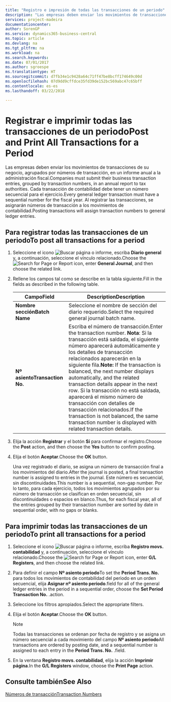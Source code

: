 ```yaml
---
title: "Registro e impresión de todas las transacciones de un periodo"
description: "Las empresas deben enviar los movimientos de transacciones de su negocio, agrupados por números de transacción, en un informe anual a la administración fiscal."
services: project-madeira
documentationcenter: 
author: SorenGP
ms.service: dynamics365-business-central
ms.topic: article
ms.devlang: na
ms.tgt_pltfrm: na
ms.workload: na
ms.search.keywords: 
ms.date: 07/01/2017
ms.author: sgroespe
ms.translationtype: HT
ms.sourcegitcommit: d7fb34e1c9428a64c71ff47be8bcff174649c00d
ms.openlocfilehash: 07d9dd9cffdce35fd39de152bc569abc47c65bff
ms.contentlocale: es-es
ms.lasthandoff: 03/22/2018

---
```

# <a name="post-and-print-all-transactions-for-a-period"></a><span data-ttu-id="b22d6-103">Registrar e imprimir todas las transacciones de un periodo</span><span class="sxs-lookup"><span data-stu-id="b22d6-103">Post and Print All Transactions for a Period</span></span>
<span data-ttu-id="b22d6-104">Las empresas deben enviar los movimientos de transacciones de su negocio, agrupados por números de transacción, en un informe anual a la administración fiscal.</span><span class="sxs-lookup"><span data-stu-id="b22d6-104">Companies must submit their business transaction entries, grouped by transaction numbers, in an annual report to tax authorities.</span></span> <span data-ttu-id="b22d6-105">Cada transacción de contabilidad debe tener un número secuencial para el ejercicio.</span><span class="sxs-lookup"><span data-stu-id="b22d6-105">Every general ledger transaction must have a sequential number for the fiscal year.</span></span> <span data-ttu-id="b22d6-106">Al registrar las transacciones, se asignarán números de transacción a los movimientos de contabilidad.</span><span class="sxs-lookup"><span data-stu-id="b22d6-106">Posting transactions will assign transaction numbers to general ledger entries.</span></span>  

## <a name="to-post-all-transactions-for-a-period"></a><span data-ttu-id="b22d6-107">Para registrar todas las transacciones de un periodo</span><span class="sxs-lookup"><span data-stu-id="b22d6-107">To post all transactions for a period</span></span>  

1.  <span data-ttu-id="b22d6-108">Seleccione el icono ![Buscar página o informe](../../media/ui-search/search_small.png "icono Buscar página o informe"), escriba **Diario general** y, a continuación, seleccione el vínculo relacionado.</span><span class="sxs-lookup"><span data-stu-id="b22d6-108">Choose the ![Search for Page or Report](../../media/ui-search/search_small.png "Search for Page or Report icon") icon, enter **General Journal**, and then choose the related link.</span></span>  
2.  <span data-ttu-id="b22d6-109">Rellene los campos tal como se describe en la tabla siguiente.</span><span class="sxs-lookup"><span data-stu-id="b22d6-109">Fill in the fields as described in the following table.</span></span>  

    |<span data-ttu-id="b22d6-110">Campo</span><span class="sxs-lookup"><span data-stu-id="b22d6-110">Field</span></span>|<span data-ttu-id="b22d6-111">Description</span><span class="sxs-lookup"><span data-stu-id="b22d6-111">Description</span></span>|  
    |---------------------------------|---------------------------------------|  
    |<span data-ttu-id="b22d6-112">**Nombre sección**</span><span class="sxs-lookup"><span data-stu-id="b22d6-112">**Batch Name**</span></span>|<span data-ttu-id="b22d6-113">Seleccione el nombre de sección del diario requerido.</span><span class="sxs-lookup"><span data-stu-id="b22d6-113">Select the required general journal batch name.</span></span>|  
    |<span data-ttu-id="b22d6-114">**Nº asiento**</span><span class="sxs-lookup"><span data-stu-id="b22d6-114">**Transaction No.**</span></span>|<span data-ttu-id="b22d6-115">Escriba el número de transacción.</span><span class="sxs-lookup"><span data-stu-id="b22d6-115">Enter the transaction number.</span></span> <span data-ttu-id="b22d6-116">**Nota**: Si la transacción está saldada, el siguiente número aparecerá automáticamente y los detalles de transacción relacionados aparecerán en la siguiente fila.</span><span class="sxs-lookup"><span data-stu-id="b22d6-116">**Note:**  If the transaction is balanced, the next number displays automatically, and the related transaction details appear in the next row.</span></span> <span data-ttu-id="b22d6-117">Si la transacción no está saldada, aparecerá el mismo número de transacción con detalles de transacción relacionados.</span><span class="sxs-lookup"><span data-stu-id="b22d6-117">If the transaction is not balanced, the same transaction number is displayed with related transaction details.</span></span>|  

3.  <span data-ttu-id="b22d6-118">Elija la acción **Registrar** y el botón **Sí** para confirmar el registro.</span><span class="sxs-lookup"><span data-stu-id="b22d6-118">Choose the **Post** action, and then choose the **Yes** button to confirm posting.</span></span>  
4.  <span data-ttu-id="b22d6-119">Elija el botón **Aceptar**.</span><span class="sxs-lookup"><span data-stu-id="b22d6-119">Choose the **OK** button.</span></span>  

    <span data-ttu-id="b22d6-120">Una vez registrado el diario, se asigna un número de transacción final a los movimientos del diario.</span><span class="sxs-lookup"><span data-stu-id="b22d6-120">After the journal is posted, a final transaction number is assigned to entries in the journal.</span></span> <span data-ttu-id="b22d6-121">Este número es secuencial, sin discontinuidades.</span><span class="sxs-lookup"><span data-stu-id="b22d6-121">This number is a sequential, non-gap number.</span></span> <span data-ttu-id="b22d6-122">Por lo tanto, para cada ejercicio, todos los movimientos agrupados por su número de transacción se clasifican en orden secuencial, sin discontinuidades o espacios en blanco.</span><span class="sxs-lookup"><span data-stu-id="b22d6-122">Thus, for each fiscal year, all of the entries grouped by their transaction number are sorted by date in sequential order, with no gaps or blanks.</span></span>  

## <a name="to-print-all-transactions-for-a-period"></a><span data-ttu-id="b22d6-123">Para imprimir todas las transacciones de un periodo</span><span class="sxs-lookup"><span data-stu-id="b22d6-123">To print all transactions for a period</span></span>  

1.  <span data-ttu-id="b22d6-124">Seleccione el icono ![Buscar página o informe](../../media/ui-search/search_small.png "icono Buscar página o informe"), escriba **Registro movs. contabilidad** y, a continuación, seleccione el vínculo relacionado.</span><span class="sxs-lookup"><span data-stu-id="b22d6-124">Choose the ![Search for Page or Report](../../media/ui-search/search_small.png "Search for Page or Report icon") icon, enter **G/L Registers**, and then choose the related link.</span></span>  
2.  <span data-ttu-id="b22d6-125">Para definir el campo **Nº asiento periodo**</span><span class="sxs-lookup"><span data-stu-id="b22d6-125">To set the **Period Trans. No.**</span></span> <span data-ttu-id="b22d6-126">para todos los movimientos de contabilidad del periodo en un orden secuencial, elija **Asignar nº asiento periodo**.</span><span class="sxs-lookup"><span data-stu-id="b22d6-126">field for all of the general ledger entries in the period in a sequential order, choose the **Set Period Transaction No.**</span></span> <span data-ttu-id="b22d6-127">.</span><span class="sxs-lookup"><span data-stu-id="b22d6-127">action.</span></span>  
3.  <span data-ttu-id="b22d6-128">Seleccione los filtros apropiados.</span><span class="sxs-lookup"><span data-stu-id="b22d6-128">Select the appropriate filters.</span></span>  
4.  <span data-ttu-id="b22d6-129">Elija el botón **Aceptar**.</span><span class="sxs-lookup"><span data-stu-id="b22d6-129">Choose the **OK** button.</span></span>  

    > [!NOTE]  
    >  <span data-ttu-id="b22d6-130">Todas las transacciones se ordenan por fecha de registro y se asigna un número secuencial a cada movimiento del campo **Nº asiento periodo**</span><span class="sxs-lookup"><span data-stu-id="b22d6-130">All transactions are ordered by posting date, and a sequential number is assigned to each entry in the **Period Trans. No.**</span></span> <span data-ttu-id="b22d6-131">.</span><span class="sxs-lookup"><span data-stu-id="b22d6-131">field.</span></span>  

5.  <span data-ttu-id="b22d6-132">En la ventana **Registro movs. contabilidad**, elija la acción **Imprimir página**.</span><span class="sxs-lookup"><span data-stu-id="b22d6-132">In the **G/L Registers** window, choose the **Print Page** action.</span></span>  

## <a name="see-also"></a><span data-ttu-id="b22d6-133">Consulte también</span><span class="sxs-lookup"><span data-stu-id="b22d6-133">See Also</span></span>  
 [<span data-ttu-id="b22d6-134">Números de transacción</span><span class="sxs-lookup"><span data-stu-id="b22d6-134">Transaction Numbers</span></span>](transaction-numbers.md)

